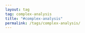 ```yaml
---
layout: tag
tag: complex-analysis
title: "#complex-analysis"
permalink: /tags/complex-analysis/
---
```

